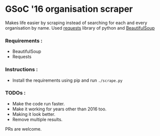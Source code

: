 # GSoC '16 organisation scraper

Makes life easier by scraping instead of searching for each and every organisation by name. Used [requests](http://docs.python-requests.org/en/master/) library of python and [BeautifulSoup](https://www.crummy.com/software/BeautifulSoup/bs4/doc/)

### Requirements :
+ BeautifulSoup
+ Requests

### Instructions :
+ Install the requirements using pip and run `./scrape.py`

### TODOs :
+ Make the code run faster.
+ Make it working for years other than 2016 too.
+ Making it look better.
+ Remove multiple results.

PRs are welcome.
